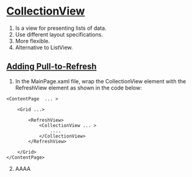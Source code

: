 # [CollectionView](https://youtu.be/DuNLR_NJv8U?t=12838)

1. Is a view for presenting lists of data.
2. Use different layout specifications.
3. More flexible.
4. Alternative to ListView.

## [Adding Pull-to-Refresh](https://youtu.be/DuNLR_NJv8U?t=12625)

1. In the MainPage.xaml file, wrap the CollectionView element with the RefreshView element as shown in the code below:

```
<ContentPage  ... >

    <Grid ...>

        <RefreshView>
            <CollectionView ... >
                ....
            </CollectionView>
        </RefreshView>
       
    </Grid>
</ContentPage>
```

2. AAAA